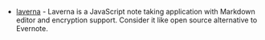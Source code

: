 - [laverna](https://github.com/Laverna/laverna) - Laverna is a JavaScript note taking application with Markdown editor and encryption support. Consider it like open source alternative to Evernote.
